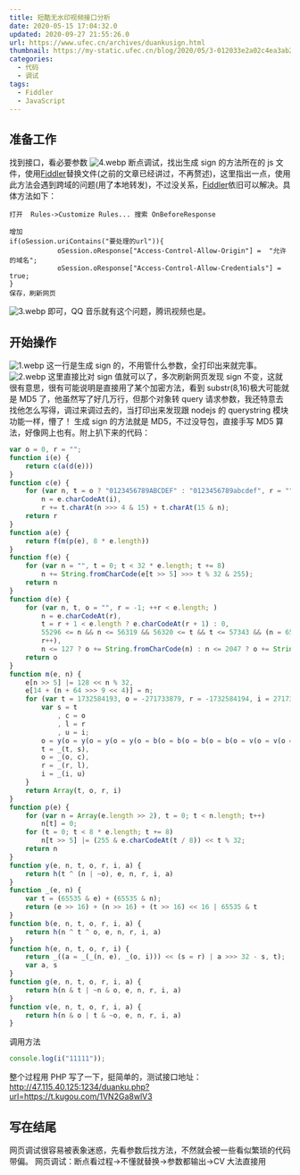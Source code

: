 ```yaml
---
title: 短酷无水印视频接口分析
date: 2020-05-15 17:04:32.0
updated: 2020-09-27 21:55:26.0
url: https://www.ufec.cn/archives/duankusign.html
thumbnail: https://my-static.ufec.cn/blog/2020/05/3-012033e2a02c4ea3ab2217546f094f58.webp
categories:
  - 代码
  - 调试
tags:
  - Fiddler
  - JavaScript
---
```


## 准备工作

找到接口，看必要参数
![4.webp](https://my-static.ufec.cn/blog/2020/05/4-209d64c62355416d9d891cedb6a793f0.webp)
断点调试，找出生成 sign 的方法所在的 js 文件，使用[Fiddler](/tags/fiddler.html)替换文件(之前的文章已经讲过，不再赘述)，这里指出一点，使用此方法会遇到跨域的问题(用了本地转发)，不过没关系，[Fiddler](/tags/fiddler.html)依旧可以解决。具体方法如下：

```
打开  Rules->Customize Rules... 搜索 OnBeforeResponse

增加
if(oSession.uriContains("要处理的url")){
            oSession.oResponse["Access-Control-Allow-Origin"] =  "允许的域名";
            oSession.oResponse["Access-Control-Allow-Credentials"] = true;
}
保存，刷新网页
```

![3.webp](https://my-static.ufec.cn/blog/2020/05/3-012033e2a02c4ea3ab2217546f094f58.webp)
即可，QQ 音乐就有这个问题，腾讯视频也是。

## 开始操作

![1.webp](https://my-static.ufec.cn/blog/2020/05/1-7fb47541503d48a0a8ba96d0d8e83292.webp)
这一行是生成 sign 的，不用管什么参数，全打印出来就完事。
![2.webp](https://my-static.ufec.cn/blog/2020/05/2-a724aa07178849f1acfd07def7380982.webp)
这里直接比对 sign 值就可以了，多次刷新网页发现 sign 不变，这就很有意思，很有可能说明是直接用了某个加密方法，看到 substr(8,16)极大可能就是 MD5 了，他虽然写了好几万行，但那个对象转 query 请求参数，我还特意去找他怎么写得，调过来调过去的，当打印出来发现跟 nodejs 的 querystring 模块功能一样，懵了！
生成 sign 的方法就是 MD5，不过没导包，直接手写 MD5 算法，好像网上也有。附上扒下来的代码：

```JavaScript
var o = 0, r = "";
function i(e) {
    return c(a(d(e)))
}
function c(e) {
    for (var n, t = o ? "0123456789ABCDEF" : "0123456789abcdef", r = "", i = 0; i < e.length; i++)
        n = e.charCodeAt(i),
        r += t.charAt(n >>> 4 & 15) + t.charAt(15 & n);
    return r
}
function a(e) {
    return f(m(p(e), 8 * e.length))
}
function f(e) {
    for (var n = "", t = 0; t < 32 * e.length; t += 8)
        n += String.fromCharCode(e[t >> 5] >>> t % 32 & 255);
    return n
}
function d(e) {
    for (var n, t, o = "", r = -1; ++r < e.length; )
        n = e.charCodeAt(r),
        t = r + 1 < e.length ? e.charCodeAt(r + 1) : 0,
        55296 <= n && n <= 56319 && 56320 <= t && t <= 57343 && (n = 65536 + ((1023 & n) << 10) + (1023 & t),
        r++),
        n <= 127 ? o += String.fromCharCode(n) : n <= 2047 ? o += String.fromCharCode(192 | n >>> 6 & 31, 128 | 63 & n) : n <= 65535 ? o += String.fromCharCode(224 | n >>> 12 & 15, 128 | n >>> 6 & 63, 128 | 63 & n) : n <= 2097151 && (o += String.fromCharCode(240 | n >>> 18 & 7, 128 | n >>> 12 & 63, 128 | n >>> 6 & 63, 128 | 63 & n));
    return o
}
function m(e, n) {
    e[n >> 5] |= 128 << n % 32,
    e[14 + (n + 64 >>> 9 << 4)] = n;
    for (var t = 1732584193, o = -271733879, r = -1732584194, i = 271733878, a = 0; a < e.length; a += 16) {
        var s = t
            , c = o
            , l = r
            , u = i;
        o = y(o = y(o = y(o = y(o = b(o = b(o = b(o = b(o = v(o = v(o = v(o = v(o = g(o = g(o = g(o = g(o, r = g(r, i = g(i, t = g(t, o, r, i, e[a + 0], 7, -680876936), o, r, e[a + 1], 12, -389564586), t, o, e[a + 2], 17, 606105819), i, t, e[a + 3], 22, -1044525330), r = g(r, i = g(i, t = g(t, o, r, i, e[a + 4], 7, -176418897), o, r, e[a + 5], 12, 1200080426), t, o, e[a + 6], 17, -1473231341), i, t, e[a + 7], 22, -45705983), r = g(r, i = g(i, t = g(t, o, r, i, e[a + 8], 7, 1770035416), o, r, e[a + 9], 12, -1958414417), t, o, e[a + 10], 17, -42063), i, t, e[a + 11], 22, -1990404162), r = g(r, i = g(i, t = g(t, o, r, i, e[a + 12], 7, 1804603682), o, r, e[a + 13], 12, -40341101), t, o, e[a + 14], 17, -1502002290), i, t, e[a + 15], 22, 1236535329), r = v(r, i = v(i, t = v(t, o, r, i, e[a + 1], 5, -165796510), o, r, e[a + 6], 9, -1069501632), t, o, e[a + 11], 14, 643717713), i, t, e[a + 0], 20, -373897302), r = v(r, i = v(i, t = v(t, o, r, i, e[a + 5], 5, -701558691), o, r, e[a + 10], 9, 38016083), t, o, e[a + 15], 14, -660478335), i, t, e[a + 4], 20, -405537848), r = v(r, i = v(i, t = v(t, o, r, i, e[a + 9], 5, 568446438), o, r, e[a + 14], 9, -1019803690), t, o, e[a + 3], 14, -187363961), i, t, e[a + 8], 20, 1163531501), r = v(r, i = v(i, t = v(t, o, r, i, e[a + 13], 5, -1444681467), o, r, e[a + 2], 9, -51403784), t, o, e[a + 7], 14, 1735328473), i, t, e[a + 12], 20, -1926607734), r = b(r, i = b(i, t = b(t, o, r, i, e[a + 5], 4, -378558), o, r, e[a + 8], 11, -2022574463), t, o, e[a + 11], 16, 1839030562), i, t, e[a + 14], 23, -35309556), r = b(r, i = b(i, t = b(t, o, r, i, e[a + 1], 4, -1530992060), o, r, e[a + 4], 11, 1272893353), t, o, e[a + 7], 16, -155497632), i, t, e[a + 10], 23, -1094730640), r = b(r, i = b(i, t = b(t, o, r, i, e[a + 13], 4, 681279174), o, r, e[a + 0], 11, -358537222), t, o, e[a + 3], 16, -722521979), i, t, e[a + 6], 23, 76029189), r = b(r, i = b(i, t = b(t, o, r, i, e[a + 9], 4, -640364487), o, r, e[a + 12], 11, -421815835), t, o, e[a + 15], 16, 530742520), i, t, e[a + 2], 23, -995338651), r = y(r, i = y(i, t = y(t, o, r, i, e[a + 0], 6, -198630844), o, r, e[a + 7], 10, 1126891415), t, o, e[a + 14], 15, -1416354905), i, t, e[a + 5], 21, -57434055), r = y(r, i = y(i, t = y(t, o, r, i, e[a + 12], 6, 1700485571), o, r, e[a + 3], 10, -1894986606), t, o, e[a + 10], 15, -1051523), i, t, e[a + 1], 21, -2054922799), r = y(r, i = y(i, t = y(t, o, r, i, e[a + 8], 6, 1873313359), o, r, e[a + 15], 10, -30611744), t, o, e[a + 6], 15, -1560198380), i, t, e[a + 13], 21, 1309151649), r = y(r, i = y(i, t = y(t, o, r, i, e[a + 4], 6, -145523070), o, r, e[a + 11], 10, -1120210379), t, o, e[a + 2], 15, 718787259), i, t, e[a + 9], 21, -343485551),
        t = _(t, s),
        o = _(o, c),
        r = _(r, l),
        i = _(i, u)
    }
    return Array(t, o, r, i)
}
function p(e) {
    for (var n = Array(e.length >> 2), t = 0; t < n.length; t++)
        n[t] = 0;
    for (t = 0; t < 8 * e.length; t += 8)
        n[t >> 5] |= (255 & e.charCodeAt(t / 8)) << t % 32;
    return n
}
function y(e, n, t, o, r, i, a) {
    return h(t ^ (n | ~o), e, n, r, i, a)
}
function _(e, n) {
    var t = (65535 & e) + (65535 & n);
    return (e >> 16) + (n >> 16) + (t >> 16) << 16 | 65535 & t
}
function b(e, n, t, o, r, i, a) {
    return h(n ^ t ^ o, e, n, r, i, a)
}
function h(e, n, t, o, r, i) {
    return _((a = _(_(n, e), _(o, i))) << (s = r) | a >>> 32 - s, t);
    var a, s
}
function g(e, n, t, o, r, i, a) {
    return h(n & t | ~n & o, e, n, r, i, a)
}
function v(e, n, t, o, r, i, a) {
    return h(n & o | t & ~o, e, n, r, i, a)
}
```

调用方法

```JavaScript
console.log(i("11111"));
```

整个过程用 PHP 写了一下，挺简单的，测试接口地址：http://47.115.40.125:1234/duanku.php?url=https://t.kugou.com/1VN2Ga8wlV3

## 写在结尾

网页调试很容易被表象迷惑，先看参数后找方法，不然就会被一些看似繁琐的代码带偏。
网页调试：断点看过程->不懂就替换->参数都输出->CV 大法直接用
